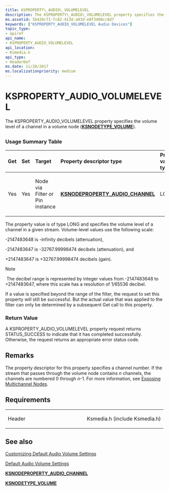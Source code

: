 ```yaml
---
title: KSPROPERTY\_AUDIO\_VOLUMELEVEL
description: The KSPROPERTY\_AUDIO\_VOLUMELEVEL property specifies the volume level of a channel in a volume node (KSNODETYPE\_VOLUME).
ms.assetid: 5b420c71-fc82-413d-a93d-e8f3408cc8d7
keywords: ["KSPROPERTY_AUDIO_VOLUMELEVEL Audio Devices"]
topic_type:
- apiref
api_name:
- KSPROPERTY_AUDIO_VOLUMELEVEL
api_location:
- Ksmedia.h
api_type:
- HeaderDef
ms.date: 11/28/2017
ms.localizationpriority: medium
---
```


# KSPROPERTY\_AUDIO\_VOLUMELEVEL


The KSPROPERTY\_AUDIO\_VOLUMELEVEL property specifies the volume level of a channel in a volume node ([**KSNODETYPE\_VOLUME**](ksnodetype-volume.md)).

## <span id="ddk_ksproperty_audio_volumelevel_ks"></span><span id="DDK_KSPROPERTY_AUDIO_VOLUMELEVEL_KS"></span>


### <span id="Usage_Summary_Table"></span><span id="usage_summary_table"></span><span id="USAGE_SUMMARY_TABLE"></span>Usage Summary Table

<table>
<colgroup>
<col width="20%" />
<col width="20%" />
<col width="20%" />
<col width="20%" />
<col width="20%" />
</colgroup>
<thead>
<tr class="header">
<th align="left">Get</th>
<th align="left">Set</th>
<th align="left">Target</th>
<th align="left">Property descriptor type</th>
<th align="left">Property value type</th>
</tr>
</thead>
<tbody>
<tr class="odd">
<td align="left"><p>Yes</p></td>
<td align="left"><p>Yes</p></td>
<td align="left"><p>Node via Filter or Pin instance</p></td>
<td align="left"><p><a href="https://docs.microsoft.com/windows-hardware/drivers/ddi/ksmedia/ns-ksmedia-ksnodeproperty_audio_channel" data-raw-source="[&lt;strong&gt;KSNODEPROPERTY_AUDIO_CHANNEL&lt;/strong&gt;](/windows-hardware/drivers/ddi/ksmedia/ns-ksmedia-ksnodeproperty_audio_channel)"><strong>KSNODEPROPERTY_AUDIO_CHANNEL</strong></a></p></td>
<td align="left"><p>LONG</p></td>
</tr>
</tbody>
</table>

 

The property value is of type LONG and specifies the volume level of a channel in a given stream. Volume-level values use the following scale:

-2147483648 is -infinity decibels (attenuation),

-2147483647 is -32767.99998474 decibels (attenuation), and

+2147483647 is +32767.99998474 decibels (gain).

> [!NOTE]
> The decibel range is represented by integer values from -2147483648 to +2147483647, where this scale has a resolution of 1/65536 decibel.

 

If a value is specified beyond the range of the filter, the request to set this property will still be successful. But the actual value that was applied to the filter can only be determined by a subsequent Get call to this property.

### <span id="Return_Value"></span><span id="return_value"></span><span id="RETURN_VALUE"></span>Return Value

A KSPROPERTY\_AUDIO\_VOLUMELEVEL property request returns STATUS\_SUCCESS to indicate that it has completed successfully. Otherwise, the request returns an appropriate error status code.

Remarks
-------

The property descriptor for this property specifies a channel number. If the stream that passes through the volume node contains *n* channels, the channels are numbered 0 through *n*-1. For more information, see [Exposing Multichannel Nodes](./exposing-multichannel-nodes.md).

Requirements
------------

<table>
<colgroup>
<col width="50%" />
<col width="50%" />
</colgroup>
<tbody>
<tr class="odd">
<td align="left"><p>Header</p></td>
<td align="left">Ksmedia.h (include Ksmedia.h)</td>
</tr>
</tbody>
</table>

## <span id="see_also"></span>See also


[Customizing Default Audio Volume Settings](./customizing-default-audio-volume-settings.md)

[Default Audio Volume Settings](./default-audio-volume-settings.md)

[**KSNODEPROPERTY\_AUDIO\_CHANNEL**](/windows-hardware/drivers/ddi/ksmedia/ns-ksmedia-ksnodeproperty_audio_channel)

[**KSNODETYPE\_VOLUME**](ksnodetype-volume.md)

 

